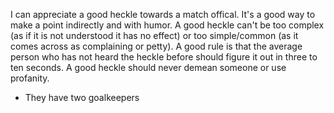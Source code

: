 I can appreciate a good heckle towards a match offical. It's a good way to make a point indirectly and with humor. A good heckle can't be too complex (as if it is not understood it has no effect) or too simple/common (as it comes across as complaining or petty). A good rule is that the average person who has not heard the heckle before should figure it out in three to ten seconds. A good heckle should never demean someone or use profanity.

- They have two goalkeepers

